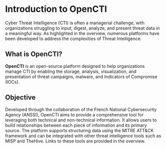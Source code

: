 # Introduction to OpenCTI

Cyber Threat Intelligence (CTI) is often a managerial challenge, with organizations struggling to input, digest, analyze, and present threat data in a meaningful way. As highlighted in the overview, numerous platforms have been developed to address the complexities of Threat Intelligence.

## What is OpenCTI?

**OpenCTI** is an open-source platform designed to help organizations manage CTI by enabling the storage, analysis, visualization, and presentation of threat campaigns, malware, and Indicators of Compromise (IOCs).

## Objective

Developed through the collaboration of the French National Cybersecurity Agency (ANSSI), OpenCTI aims to provide a comprehensive tool for leveraging both technical and non-technical information. It allows users to build relationships between each piece of information and its primary source. The platform supports structuring data using the MITRE ATT&CK framework and can be integrated with other threat intelligence tools such as MISP and TheHive. Links to these tools are provided in the overview.